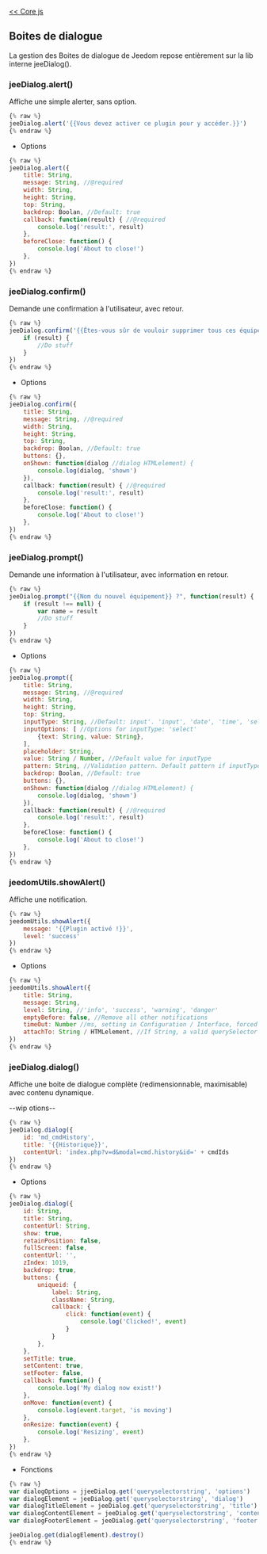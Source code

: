 [<< Core js](/fr_FR/dev/corejs/index)  
## Boites de dialogue

La gestion des Boites de dialogue de Jeedom repose entièrement sur la lib interne jeeDialog().

### jeeDialog.alert()

Affiche une simple alerter, sans option.

````js
{% raw %}
jeeDialog.alert('{{Vous devez activer ce plugin pour y accéder.}}')
{% endraw %}
````
- Options

````js
{% raw %}
jeeDialog.alert({
    title: String,
    message: String, //@required
    width: String,
    height: String,
    top: String,
    backdrop: Boolan, //Default: true
    callback: function(result) { //@required
        console.log('result:', result)
    },
    beforeClose: function() {
        console.log('About to close!')
    },
})
{% endraw %}
````


### jeeDialog.confirm()

Demande une confirmation à l'utilisateur, avec retour.

````js
{% raw %}
jeeDialog.confirm('{{Êtes-vous sûr de vouloir supprimer tous ces équipements ?}}', function(result) {
    if (result) {
        //Do stuff
    }
})
{% endraw %}
````
- Options

````js
{% raw %}
jeeDialog.confirm({
    title: String,
    message: String, //@required
    width: String,
    height: String,
    top: String,
    backdrop: Boolan, //Default: true
    buttons: {},
    onShown: function(dialog //dialog HTMLelement) {
        console.log(dialog, 'shown')
    }),
    callback: function(result) { //@required
        console.log('result:', result)
    },
    beforeClose: function() {
        console.log('About to close!')
    },
})
{% endraw %}
````


### jeeDialog.prompt()

Demande une information à l'utilisateur, avec information en retour.

````js
{% raw %}
jeeDialog.prompt("{{Nom du nouvel équipement}} ?", function(result) {
    if (result !== null) {
        var name = result
        //Do stuff
    }
})
{% endraw %}
````
- Options

````js
{% raw %}
jeeDialog.prompt({
    title: String,
    message: String, //@required
    width: String,
    height: String,
    top: String,
    inputType: String, //Default: input'. 'input', 'date', 'time', 'select', 'textarea'
    inputOptions: [ //Options for inputType: 'select'
        {text: String, value: String},
    ],
    placeholder: String,
    value: String / Number, //Default value for inputType
    pattern: String, //Validation pattern. Default pattern if inputType 'time' : '[0-9]{4}-[0-9]{2}-[0-9]{2}'
    backdrop: Boolan, //Default: true
    buttons: {},
    onShown: function(dialog //dialog HTMLelement) {
        console.log(dialog, 'shown')
    }),
    callback: function(result) { //@required
        console.log('result:', result)
    },
    beforeClose: function() {
        console.log('About to close!')
    },
})
{% endraw %}
````

### jeedomUtils.showAlert()

Affiche une notification.  

````js
{% raw %}
jeedomUtils.showAlert({
    message: '{{Plugin activé !}}',
    level: 'success'
})
{% endraw %}
````

- Options

````js
{% raw %}
jeedomUtils.showAlert({
    title: String,
    message: String,
    level: String, //'info', 'success', 'warning', 'danger'
    emptyBefore: false, //Remove all other notifications
    timeOut: Number //ms, setting in Configuration / Interface, forced to 0 if level 'danger',
    attachTo: String / HTMLelement, //If String, a valid querySelector
})
{% endraw %}
````


### jeeDialog.dialog()

Affiche une boite de dialogue complète (redimensionnable, maximisable) avec contenu dynamique.

--wip otions--

````js
{% raw %}
jeeDialog.dialog({
    id: 'md_cmdHistory',
    title: '{{Historique}}',
    contentUrl: 'index.php?v=d&modal=cmd.history&id=' + cmdIds
})
{% endraw %}
````
- Options

````js
{% raw %}
jeeDialog.dialog({
    id: String,
    title: String,
    contentUrl: String,
    show: true,
    retainPosition: false,
    fullScreen: false,
    contentUrl: '',
    zIndex: 1019,
    backdrop: true,
    buttons: {
        uniqueid: {
            label: String,
            className: String,
            callback: {
                click: function(event) {
                    console.log('Clicked!', event)
                }
            }
        },
    },
    setTitle: true,
    setContent: true,
    setFooter: false,
    callback: function() {
        console.log('My dialog now exist!')
    },
    onMove: function(event) {
        console.log(event.target, 'is moving')
    },
    onResize: function(event) {
        console.log('Resizing', event)
    },
})
{% endraw %}
````

- Fonctions

````js
{% raw %}
var dialogOptions = jjeeDialog.get('queryselectorstring', 'options')
var dialogElement = jeeDialog.get('queryselectorstring', 'dialog')
var dialogTitleElement = jeeDialog.get('queryselectorstring', 'title')
var dialogContentElement = jeeDialog.get('queryselectorstring', 'content')
var dialogFooterElement = jeeDialog.get('queryselectorstring', 'footer')

jeeDialog.get(dialogElement).destroy()
{% endraw %}
````